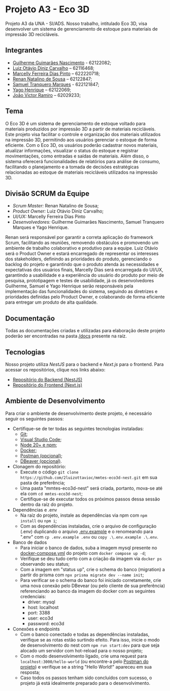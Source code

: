 # Projeto A3 - Eco 3D

Projeto A3 da UNA - SI/ADS. Nosso trabalho, intitulado Eco 3D, visa desenvolver um sistema de gerenciamento de estoque para materiais de impressão 3D recicláveis. 

## Integrantes
- [Guilherme Guimarães Nascimento](https://github.com/guilhermeguimaraesn) - 62122082;
- [Luiz Otávio Diniz Carvalho](https://github.com/luizottavioc) – 62116468;
- [Marcelly Ferreira Dias Pinto](https://github.com/marcellydias) – 622220718;
- [Renan Natalino de Sousa](https://github.com/Renansousa27) – 62122847;
- [Samuel Tranquero Marques](https://github.com/ ) - 622121847;
- [Yago Henrique](https://github.com/yagohpt11221) – 62122069;
- [João Victor Ramiro](https://github.com/jvramiro) – 62029233;

## Tema
O Eco 3D é um sistema de gerenciamento de estoque voltado para materiais produzidos por impressão 3D a partir de materiais recicláveis. Este projeto visa facilitar o controle e organização dos materiais utilizados na impressão 3D, permitindo aos usuários gerenciar o estoque de forma eficiente. Com o Eco 3D, os usuários poderão cadastrar novos materiais, atualizar informações, visualizar o status do estoque e registrar movimentações, como entradas e saídas de materiais. Além disso, o sistema oferecerá funcionalidades de relatórios para análise de consumo, facilitando o planejamento e a tomada de decisões estratégicas relacionadas ao estoque de materiais recicláveis utilizados na impressão 3D.

## Divisão SCRUM da Equipe
- *Scrum Master:* Renan Natalino de Sousa;
- *Product Owner:* Luiz Otávio Diniz Carvalho;
- *UI/UX:* Marcelly Ferreira Dias Pinto
- *Desenvolvedores:* Guilherme Guimarães Nascimento, Samuel Tranquero Marques e Yago Henrique.  

Renan será responsável por garantir a correta aplicação do framework Scrum, facilitando as reuniões, removendo obstáculos e promovendo um ambiente de trabalho colaborativo e produtivo para a equipe. Luiz Otávio será o Product Owner e estará encarregado de representar os interesses dos stakeholders, definindo as prioridades do produto, gerenciando o backlog do projeto e garantindo que o produto atenda às necessidades e expectativas dos usuários finais, Marcelly Dias será encarregada do UI/UX, garantindo a usabilidade e a experiência do usuário do produto por meio de pesquisa, prototipagem e testes de usabilidade, já os desenvolvedores Guilherme, Samuel e Yago Henrique serão responsáveis pela implementação das funcionalidades do sistema, seguindo as diretrizes e prioridades definidas pelo Product Owner, e colaborando de forma eficiente para entregar um produto de alta qualidade.

## Documentação
Todas as documentações criadas e utilizadas para elaboração deste projeto poderão ser encontradas na pasta [/docs](./docs/) presente na raíz.

## Tecnologias
Nosso projeto utiliza *NestJS* para o backend e *Next.js* para o frontend. Para acessar os repositórios, clique nos links abaixo:
- [Repositório do Backend (NestJS)](https://github.com/2luizottavioc/mmtes-eco3d-nest)
- [Repositório do Frontend (Next.js)](https://github.com/2luizottavioc/mmtes-eco3d-next)

## Ambiente de Desenvolvimento
Para criar o ambiente de desenvolvimento deste projeto, é necessário seguir os seguintes passos:
- Certifique-se de ter todas as seguintes tecnologias instaladas:
    - [Git](https://git-scm.com/downloads);
    - [Visual Studio Code](https://code.visualstudio.com/download);
    - [Node 20+ e npm](https://nodejs.org/en/download);
    - [Docker](https://docs.docker.com/get-docker/);
    - [Postman (opcional)](https://www.postman.com/downloads/);
    - [DBeaver (opcional)](https://dbeaver.io/download/).
- Clonagem do repositório: 
    - Execute o código ```git clone https://github.com/2luizottavioc/mmtes-eco3d-nest.git``` em sua pasta de preferência;
    - Uma pasta "mmtes-eco3d-nest" será criada, portanto, mova-se até ela com ```cd mmtes-eco3d-nest```;
    - Certifique-se de executar todos os próximos passos dessa sessão dentro da raíz do projeto.
- Dependências e .env
    - Na raíz do projeto, instale as dependências via npm com ```npm install``` ou ```npm i```;
    - Com as dependências instaladas, crie o arquivo de configuração (.env) duplicando o arquivo [.env.example](./.env.example) e o renomeando para ".env" com ```cp .env.example .env``` ou ```copy .\.env.example .\.env```.
- Banco de dados
    - Para iniciar o banco de dados, suba a imagem mysql presente no [docker-compose.yml](./docker-compose.yml) do projeto com ```docker compose up -d```;
    - Verifique se deu tudo certo com a criação da imagem via ```docker ps``` observando seu status;
    - Com a imagem em "status up", crie o schema do banco (migration) a partir do prisma com ```npx prisma migrate dev --name init```;
    - Para verificar se o schema do banco foi iniciado corretamente, crie uma nova conexão pelo DBevear (ou pelo cliente de sua preferência) referenciando ao banco da imagem do docker com as seguintes credenciais:
        - driver: mysql
        - host: localhost
        - port: 3388
        - user: eco3d
        - password: eco3d
- Conexões e endpoints
    - Com o banco conectado e todas as dependências instaladas, verifique se as rotas estão surtindo efeito. Para isso, inicie o modo de desenvolvimento do nest com ```npm run start:dev``` para que seja alocado um servidor com hot-reload para o nosso projeto;
    - Com o modo desenvolvimento ligado, crie uma request para ```localhost:3000/hello-world``` (ou encontre-a pelo [Postman do projeto](https://www.postman.com/galactic-escape-194171/workspace/global/request/34484930-631be1ce-6ed6-450f-aef7-9483c209135b?action=share&creator=34484930&ctx=documentation)) e verifique se a string "Hello World!" apareceu em sua resposta;
    - Caso todos os passos tenham sido concluídos com sucesso, o projeto já está idealmente preparado para o desenvolvimento.
